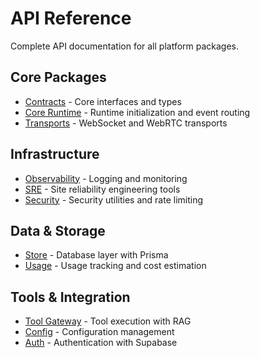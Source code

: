 # API Reference

Complete API documentation for all platform packages.

## Core Packages

- [Contracts](./contracts.md) - Core interfaces and types
- [Core Runtime](./core.md) - Runtime initialization and event routing
- [Transports](./transports.md) - WebSocket and WebRTC transports

## Infrastructure

- [Observability](./observability.md) - Logging and monitoring
- [SRE](./sre.md) - Site reliability engineering tools
- [Security](./security.md) - Security utilities and rate limiting

## Data & Storage

- [Store](./store.md) - Database layer with Prisma
- [Usage](./usage.md) - Usage tracking and cost estimation

## Tools & Integration

- [Tool Gateway](./tools.md) - Tool execution with RAG
- [Config](./config.md) - Configuration management
- [Auth](./auth.md) - Authentication with Supabase
